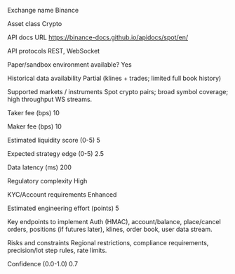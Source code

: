 Exchange name
Binance

Asset class
Crypto

API docs URL
https://binance-docs.github.io/apidocs/spot/en/

API protocols
REST, WebSocket

Paper/sandbox environment available?
Yes

Historical data availability
Partial (klines + trades; limited full book history)

Supported markets / instruments
Spot crypto pairs; broad symbol coverage; high throughput WS streams.

Taker fee (bps)
10

Maker fee (bps)
10

Estimated liquidity score (0-5)
5

Expected strategy edge (0-5)
2.5

Data latency (ms)
200

Regulatory complexity
High

KYC/Account requirements
Enhanced

Estimated engineering effort (points)
5

Key endpoints to implement
Auth (HMAC), account/balance, place/cancel orders, positions (if futures later), klines, order book, user data stream.

Risks and constraints
Regional restrictions, compliance requirements, precision/lot step rules, rate limits.

Confidence (0.0-1.0)
0.7
